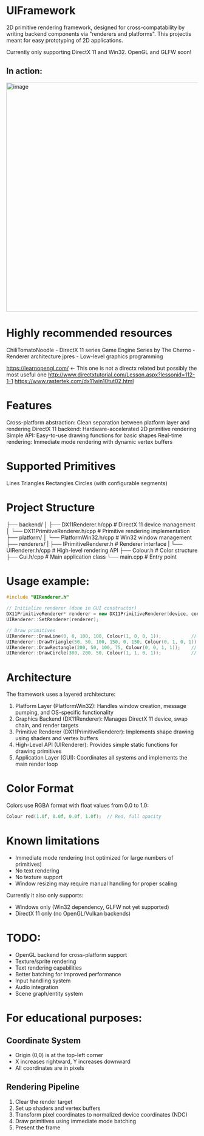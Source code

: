 ﻿# UIFramework

2D primitive rendering framework, designed for cross-compatability by writing backend components via "renderers and platforms". This projectis meant for easy prototyping of 2D applications.

Currently only supporting DirectX 11 and Win32. OpenGL and GLFW soon!

## In action:
<img width="604" height="604" alt="image" src="https://github.com/user-attachments/assets/0d193fde-921d-4da5-b5d9-7c7eeebbe04e" />


# Highly recommended resources
ChiliTomatoNoodle - DirectX 11 series
Game Engine Series by The Cherno - Renderer architecture
jpres - Low-level graphics programming


https://learnopengl.com/ <- This one is not a directx related but possibly the most useful one
http://www.directxtutorial.com/Lesson.aspx?lessonid=112-1-1
https://www.rastertek.com/dx11win10tut02.html

# Features

Cross-platform abstraction: Clean separation between platform layer and rendering
DirectX 11 backend: Hardware-accelerated 2D primitive rendering
Simple API: Easy-to-use drawing functions for basic shapes
Real-time rendering: Immediate mode rendering with dynamic vertex buffers

# Supported Primitives

Lines
Triangles
Rectangles
Circles (with configurable segments)

# Project Structure
├── backend/
│   ├── DX11Renderer.h/cpp          # DirectX 11 device management
│   └── DX11PrimitiveRenderer.h/cpp # Primitive rendering implementation
├── platform/
│   └── PlatformWin32.h/cpp         # Win32 window management
├── renderers/
|   ├── IPrimitiveRenderer.h            # Renderer interface
|   └── UIRenderer.h/cpp                # High-level rendering API
├── Colour.h                        # Color structure
├── Gui.h/cpp                       # Main application class
└── main.cpp                        # Entry point

# Usage example:
```cpp
#include "UIRenderer.h"

// Initialize renderer (done in GUI constructor)
DX11PrimitiveRenderer* renderer = new DX11PrimitiveRenderer(device, context, width, height);
UIRenderer::SetRenderer(renderer);

// Draw primitives
UIRenderer::DrawLine(0, 0, 100, 100, Colour(1, 0, 0, 1));           // Red line
UIRenderer::DrawTriangle(50, 50, 100, 150, 0, 150, Colour(0, 1, 0, 1)); // Green triangle
UIRenderer::DrawRectangle(200, 50, 100, 75, Colour(0, 0, 1, 1));    // Blue rectangle
UIRenderer::DrawCircle(300, 200, 50, Colour(1, 1, 0, 1));           // Yellow circle
```

# Architecture
The framework uses a layered architecture:

1. Platform Layer (PlatformWin32): Handles window creation, message pumping, and OS-specific functionality
2. Graphics Backend (DX11Renderer): Manages DirectX 11 device, swap chain, and render targets
3. Primitive Renderer (DX11PrimitiveRenderer): Implements shape drawing using shaders and vertex buffers
4. High-Level API (UIRenderer): Provides simple static functions for drawing primitives
5. Application Layer (GUI): Coordinates all systems and implements the main render loop


# Color Format
Colors use RGBA format with float values from 0.0 to 1.0:
```cpp
Colour red(1.0f, 0.0f, 0.0f, 1.0f);  // Red, full opacity
```

# Known limitations
- Immediate mode rendering (not optimized for large numbers of primitives)
- No text rendering
- No texture support
- Window resizing may require manual handling for proper scaling

Currently it also only supports:
- Windows only (Win32 dependency, GLFW not yet supported)
- DirectX 11 only (no OpenGL/Vulkan backends)

# TODO:
- OpenGL backend for cross-platform support
- Texture/sprite rendering
- Text rendering capabilities
- Better batching for improved performance
- Input handling system
- Audio integration
- Scene graph/entity system

# For educational purposes:

## Coordinate System
- Origin (0,0) is at the top-left corner
- X increases rightward, Y increases downward
- All coordinates are in pixels

## Rendering Pipeline
1. Clear the render target
2. Set up shaders and vertex buffers
3. Transform pixel coordinates to normalized device coordinates (NDC)
4. Draw primitives using immediate mode batching
5. Present the frame
